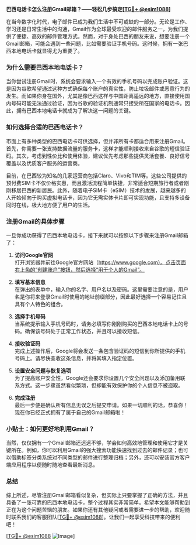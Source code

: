 **巴西电话卡怎么注册Gmail邮箱？——轻松几步搞定[[TG💪+ @esim1088](https://t.me/s/esim1088)]**

在当今数字化时代，电子邮件已成为我们生活中不可或缺的一部分。无论是工作、学习还是日常生活中的沟通，Gmail作为全球最受欢迎的邮件服务之一，为我们提供了便捷、高效的邮件管理方式。然而，对于身处巴西的朋友来说，想要注册一个Gmail邮箱，可能会遇到一些问题，比如需要验证手机号码。这时候，拥有一张巴西本地电话卡就显得尤为重要了。

### 为什么需要巴西本地电话卡？

当你尝试注册Gmail时，系统会要求输入一个有效的手机号码以完成账户验证。这是因为谷歌希望通过这种方式确保每个账户的真实性，防止垃圾邮件或恶意行为的发生。而如果你身在国外，尤其是像巴西这样与中国距离遥远的地方，直接使用国内号码可能无法通过验证，因为谷歌的验证机制通常只接受所在国家的电话卡。因此，拥有巴西本地电话卡就成为了解决这一问题的关键。

### 如何选择合适的巴西电话卡？

市面上有多种类型的巴西电话卡可供选择，但并非所有卡都适合用来注册Gmail。首先，你需要一张支持数据流量的服务卡，这样才能顺利接收来自谷歌的短信验证码。其次，考虑到性价比和使用体验，建议优先考虑那些提供灵活套餐、良好信号覆盖以及优质客户服务的运营商。

目前，在巴西较为知名的几家运营商包括Claro、Vivo和TIM等。这些公司提供的预付费SIM卡不仅价格实惠，而且激活流程简单快捷，非常适合短期旅行者或者刚刚移居巴西的新居民。此外，随着电子SIM卡（eSIM）技术的发展，越来越多的人开始倾向于购买虚拟电话卡，因为它无需实体卡片即可实现功能，且支持多设备同时在线，极大地方便了用户的生活。

### 注册Gmail的具体步骤

一旦你成功获得了巴西本地电话卡，接下来就可以按照以下步骤来注册Gmail邮箱了：

1. **访问Google官网**  
   打开浏览器并前往Google官方网站（https://www.google.com）。点击页面右上角的“创建账户”按钮，然后选择“用于个人的Gmail”。

2. **填写基本信息**  
   在弹出的表单中，输入你的名字、用户名以及密码。这里需要注意的是，用户名是你将来登录Gmail时使用的地址前缀部分，因此最好选择一个容易记住且具有个人特色的组合。

3. **选择手机号码**  
   当系统提示输入手机号码时，请务必填写你刚刚购买的巴西本地电话卡上的号码。确保该号码处于正常工作状态，并且可以接收短信。

4. **接收验证码**  
   完成上述操作后，Google将会发送一条包含验证码的短信到你所提供的手机号码上。请尽快查收这条信息，并将其填入指定位置。

5. **设置安全问题与恢复选项**  
   为了提高账户安全性，Google还会要求你设置几个安全问题以及添加备用联系方式。这一步骤虽然看似繁琐，但却能有效保护你的个人信息不被盗取。

6. **完成注册**  
   最后一步便是确认所有信息无误之后提交申请。如果一切顺利的话，恭喜你！现在你已经正式拥有了属于自己的Gmail邮箱啦！

### 小贴士：如何更好地利用Gmail？

当然，仅仅拥有一个Gmail邮箱还远远不够，学会如何高效地管理和使用它才是关键所在。例如，你可以利用Gmail的强大搜索功能快速找到过去的邮件记录；也可以借助标签分类系统对不同类型的邮件进行整理归档；另外，还可以安装官方客户端应用程序以便随时随地查看最新消息。

### 总结

综上所述，尽管注册Gmail邮箱看似复杂，但实际上只要掌握了正确的方法，并且具备了一张可靠的巴西本地电话卡，整个过程其实非常简单。希望本文能够帮助到正在为这个问题苦恼的朋友。如果你还有其他疑问或者需要进一步的帮助，欢迎随时联系我们的客服团队[[TG💪+ @esim1088](https://t.me/s/esim1088)]。让我们一起享受科技带来的便利吧！

[[TG💪+ @esim1088](https://t.me/s/esim1088) ![Image](https://i.postimg.cc/4NQfJmqS/Snipaste-2025-05-13-00-14-12.png)]